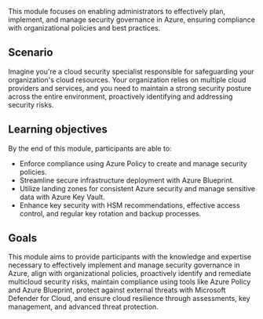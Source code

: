 This module focuses on enabling administrators to effectively plan, implement, and manage security governance in Azure, ensuring compliance with organizational policies and best practices.

## Scenario

Imagine you're a cloud security specialist responsible for safeguarding your organization's cloud resources. Your organization relies on multiple cloud providers and services, and you need to maintain a strong security posture across the entire environment, proactively identifying and addressing security risks.

## Learning objectives

By the end of this module, participants are able to:

 -  Enforce compliance using Azure Policy to create and manage security policies.
 -  Streamline secure infrastructure deployment with Azure Blueprint.
 -  Utilize landing zones for consistent Azure security and manage sensitive data with Azure Key Vault.
 -  Enhance key security with HSM recommendations, effective access control, and regular key rotation and backup processes.

## Goals

This module aims to provide participants with the knowledge and expertise necessary to effectively implement and manage security governance in Azure, align with organizational policies, proactively identify and remediate multicloud security risks, maintain compliance using tools like Azure Policy and Azure Blueprint, protect against external threats with Microsoft Defender for Cloud, and ensure cloud resilience through assessments, key management, and advanced threat protection.
